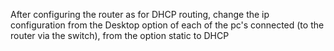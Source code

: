 After configuring the router as for DHCP routing, change the ip configuration from the Desktop option of each of the pc's connected (to the router via the switch), from  the option static to DHCP 
